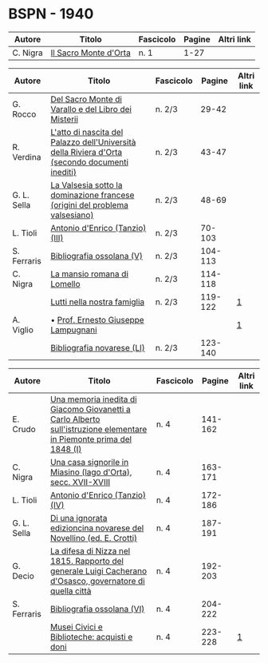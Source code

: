 # BSPN - 1940

| Autore   | Titolo                                                                     | Fascicolo | Pagine | Altri link |
|----------|----------------------------------------------------------------------------|-----------|--------|------------|
| C. Nigra | [Il Sacro Monte d'Orta](https://en.calameo.com/read/007260735475462aec79e) | n. 1      | 1-27   |            |

| Autore      | Titolo                                                                                                                                              | Fascicolo | Pagine  | Altri link                                             |
|-------------|-----------------------------------------------------------------------------------------------------------------------------------------------------|-----------|---------|--------------------------------------------------------|
| G. Rocco    | [Del Sacro Monte di Varallo e del Libro dei Misterii](https://en.calameo.com/read/0072607353cf1701c8909)                                            | n. 2/3    | 29-42   |                                                        |
| R. Verdina  | [L'atto di nascita del Palazzo dell'Università della Riviera d'Orta (secondo documenti inediti)](https://en.calameo.com/read/0072607353cf1701c8909) | n. 2/3    | 43-47   |                                                        |
| G. L. Sella | [La Valsesia sotto la dominazione francese (origini del problema valsesiano)](https://en.calameo.com/read/0072607353cf1701c8909)                    | n. 2/3    | 48-69   |                                                        |
| L. Tioli    | [Antonio d'Enrico (Tanzio) (III)](https://en.calameo.com/read/0072607353cf1701c8909)                                                                | n. 2/3    | 70-103  |                                                        |
| S. Ferraris | [Bibliografia ossolana (V)](https://en.calameo.com/read/0072607353cf1701c8909)                                                                      | n. 2/3    | 104-113 |                                                        |
| C. Nigra    | [La mansio romana di Lomello](https://en.calameo.com/read/0072607353cf1701c8909)                                                                    | n. 2/3    | 114-118 |                                                        |
|             | [Lutti nella nostra famiglia](http://www.ssno.it/BSPNo/bspn_not40.html#402)                                                                         | n. 2/3    | 119-122 | [1](https://en.calameo.com/read/0072607353cf1701c8909) |
| A. Viglio   | • [Prof. Ernesto Giuseppe Lampugnani](http://www.ssno.it/BSPNo/bspn_not40.html#402lamp)                                                             |           |         | [1](https://en.calameo.com/read/0072607353cf1701c8909) |
|             | [Bibliografia novarese (LI)](https://en.calameo.com/read/0072607353cf1701c8909)                                                                     | n. 2/3    | 123-140 |                                                        |

| Autore      | Titolo                                                                                                                                                                   | Fascicolo | Pagine  | Altri link                                             |
|-------------|--------------------------------------------------------------------------------------------------------------------------------------------------------------------------|-----------|---------|--------------------------------------------------------|
| E. Crudo    | [Una memoria inedita di Giacomo Giovanetti a Carlo Alberto sull'istruzione elementare in Piemonte prima del 1848 (I)](https://en.calameo.com/read/007260735727b1e3a1ce2) | n. 4      | 141-162 |                                                        |
| C. Nigra    | [Una casa signorile in Miasino (lago d'Orta), secc. XVII-XVIII](https://en.calameo.com/read/007260735727b1e3a1ce2)                                                       | n. 4      | 163-171 |                                                        |
| L. Tioli    | [Antonio d'Enrico (Tanzio) (IV)](https://en.calameo.com/read/007260735727b1e3a1ce2)                                                                                      | n. 4      | 172-186 |                                                        |
| G. L. Sella | [Di una ignorata edizioncina novarese del Novellino (ed. E. Crotti)](https://en.calameo.com/read/007260735727b1e3a1ce2)                                                  | n. 4      | 187-191 |                                                        |
| G. Decio    | [La difesa di Nizza nel 1815. Rapporto del generale Luigi Cacherano d'Osasco, governatore di quella città](https://en.calameo.com/read/007260735727b1e3a1ce2)            | n. 4      | 192-203 |                                                        |
| S. Ferraris | [Bibliografia ossolana (VI)](https://en.calameo.com/read/007260735727b1e3a1ce2)                                                                                          | n. 4      | 204-222 |                                                        |
|             | [Musei Civici e Biblioteche: acquisti e doni](http://www.ssno.it/BSPNo/bspn_not40.html#404)                                                                              | n. 4      | 223-228 | [1](https://en.calameo.com/read/007260735727b1e3a1ce2) |
